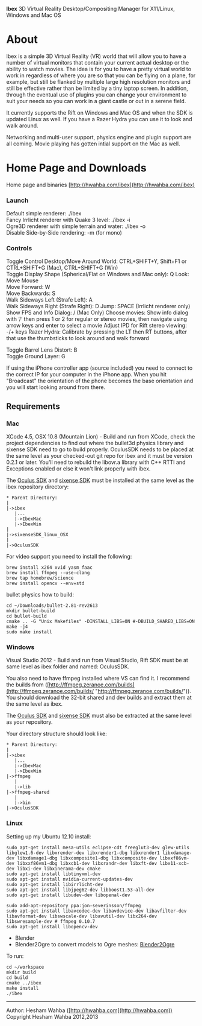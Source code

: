 **Ibex** 3D Virtual Reality Desktop/Compositing Manager for X11/Linux, Windows and Mac OS

# About
Ibex is a simple 3D Virtual Reality (VR) world that will allow you to have a number of virtual monitors that contain your current actual desktop or the ability to watch movies.  The idea is for you to have a pretty virtual world to work in regardless of where you are
so that you can be flying on a plane, for example, but still be flanked by multiple large high resolution monitors and still be effective rather than be limited by a tiny laptop screen.  In addition, through the eventual use of plugins you can change your environment to suit your needs so you can work in a giant castle or out in a serene field.

It currently supports the Rift on Windows and Mac OS and when the SDK is updated Linux as well.  If you have a Razer Hydra you can use it to look and walk around.

Networking and multi-user support, physics engine and plugin support are all coming.  Movie playing has gotten intial support on the Mac as well.

# Home Page and Downloads

Home page and binaries [http://hwahba.com/ibex](http://hwahba.com/ibex)

### Launch
Default simple renderer: ./ibex  
Fancy Irrlicht renderer with Quake 3 level: ./ibex -i  
Ogre3D renderer with simple terrain and water: ./ibex -o  
Disable Side-by-Side rendering: -m (for mono)  

### Controls
Toggle Control Desktop/Move Around World: CTRL+SHIFT+Y, Shift+F1 or CTRL+SHIFT+G (Mac), CTRL+SHIFT+G (Win)  
Toggle Display Shape (Spherical/Flat on Windows and Mac only): Q
Look: Move Mouse  
Move Forward: W  
Move Backwards: S  
Walk Sideways Left (Strafe Left): A  
Walk Sideways Right (Strafe Right): D
Jump: SPACE (Irrlicht renderer only)  
Show FPS and Info Dialog: / (Mac Only)
Choose movies: Show info dialog with ‘/‘ then press 1 or 2 for regular or stereo movies, then navigate using arrow keys and enter to select a movie
Adjust IPD for Rift stereo viewing: -/+ keys
Razer Hydra: Calibrate by pressing the LT then RT buttons, after that use the thumbsticks to look around and walk forward

Toggle Barrel Lens Distort: B  
Toggle Ground Layer: G  

If using the iPhone controller app (source included) you need to connect to the
correct IP for your computer in the iPhone app.  When you hit "Broadcast" the
orientation of the phone becomes the base orientation and you will start looking
around from there.

## Requirements
### Mac
XCode 4.5, OSX 10.8 (Mountain Lion) - Build and run from XCode, check the project dependencies
to find out where the bullet3d physics library and sixense SDK need to go to build properly.  OculusSDK needs to be placed at the same level as your checked-out git repo for ibex and it must be version 0.2.1 or later.  You'll need to rebuild the libovr.a library with C++ RTTI and Exceptions enabled or else it won't link properly with ibex.

The [Oculus SDK](https://developer.oculusvr.com) and [sixense SDK](http://sixense.com/developers) must be installed at the same level as the ibex repository directory:

    * Parent Directory:
    |
    |->ibex
       |...
       |->IbexMac
       |->IbexWin
    |
    |->sixenseSDK_linux_OSX
    |
    |->OculusSDK

For video support you need to install the following:

    brew install x264 xvid yasm faac
    brew install ffmpeg --use-clang
    brew tap homebrew/science
    brew install opencv --env=std
    
bullet physics how to build:

    cd ~/Downloads/bullet-2.81-rev2613
    mkdir bullet-build
    cd bullet-build
    cmake .. -G "Unix Makefiles" -DINSTALL_LIBS=ON #-DBUILD_SHARED_LIBS=ON                                                                                                                   
    make -j4
    sudo make install

### Windows
Visual Studio 2012 - Build and run from Visual Studio, Rift SDK must be at same level as ibex folder and named: OculusSDK.

You also need to have ffmpeg installed where VS can find it.  I recommend the builds from ([http://ffmpeg.zeranoe.com/builds](http://ffmpeg.zeranoe.com/builds/ "http://ffmpeg.zeranoe.com/builds/")).  You should download the 32-bit shared and dev builds and extract them at the same level as ibex.

The [Oculus SDK](https://developer.oculusvr.com) and [sixense SDK](http://sixense.com/developers) must also be extracted at the same level as your repository.

Your directory structure should look like:

    * Parent Directory:
    |
    |->ibex
       |...
       |->IbexMac
       |->IbexWin
    |->ffmpeg
       |
       |->lib
    |->ffmpeg-shared
       |
       |->bin
    |->OculusSDK

### Linux
Setting up my Ubuntu 12.10 install:

    sudo apt-get install mesa-utils eclipse-cdt freeglut3-dev glew-utils libglew1.6-dev libxrender-dev libxrender1-dbg libxrender1 libxdamage-dev libxdamage1-dbg libxcomposite1-dbg libxcomposite-dev libxxf86vm-dev libxxf86vm1-dbg libxcb1-dev libxrandr-dev libxft-dev libx11-xcb-dev libxi-dev libxinerama-dev cmake
    sudo apt-get install libtinyxml-dev
    sudo apt-get install nvidia-current-updates-dev
    sudo apt-get install libirrlicht-dev
    sudo apt-get install libjpeg62-dev libboost1.53-all-dev
    sudo apt-get install libudev-dev libopenal-dev

    sudo add-apt-repository ppa:jon-severinsson/ffmpeg
    sudo apt-get install libavcodec-dev libavdevice-dev libavfilter-dev libavformat-dev libswscale-dev libavutil-dev libx264-dev libswresample-dev # ffmpeg 0.10.7
    sudo apt-get install libopencv-dev

* Blender
* Blender2Ogre to convert models to Ogre meshes: [Blender2Ogre](https://code.google.com/p/blender2ogre/)
 
To run:  

    cd ~/workspace  
    mkdir build  
    cd build  
    cmake ../ibex  
    make install  
    ./ibex  

----

Author: Hesham Wahba ([http://hwahba.com](http://hwahba.com))  
Copyright Hesham Wahba 2012,2013